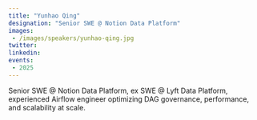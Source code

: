 ```yaml
---
title: "Yunhao Qing"
designation: "Senior SWE @ Notion Data Platform"
images:
 - /images/speakers/yunhao-qing.jpg
twitter: 
linkedin: 
events:
 - 2025
---
```


Senior SWE @ Notion Data Platform, ex SWE @ Lyft Data Platform, experienced Airflow engineer optimizing DAG governance, performance, and scalability at scale.